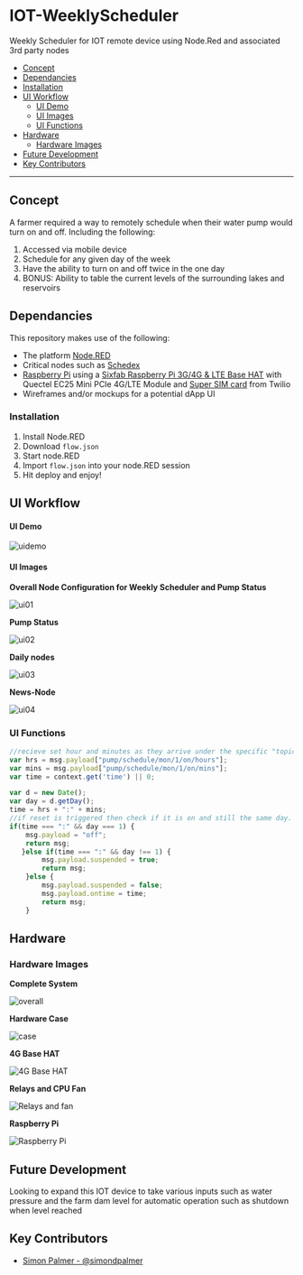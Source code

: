 # IOT-WeeklyScheduler
Weekly Scheduler for IOT remote device using Node.Red and associated 3rd party nodes

- [Concept](#concept)
- [Dependancies](#dependancies)
- [Installation](#installation)
- [UI Workflow](#ui-workflow)
  - [UI Demo](#ui-demo)
  - [UI Images](#ui-images)
  - [UI Functions](#ui-functions)
- [Hardware](#hardware)
  - [Hardware Images](#hardware-images)
- [Future Development](#future-development)
- [Key Contributors](#key-contributors)

---

## Concept

A farmer required a way to remotely schedule when their water pump would turn on and off. Including the following:
  1. Accessed via mobile device 
  2. Schedule for any given day of the week
  3. Have the ability to turn on and off twice in the one day
  4. BONUS: Ability to table the current levels of the surrounding lakes and reservoirs

## Dependancies

This repository makes use of the following:

- The platform [Node.RED](https://nodered.org/)
- Critical nodes such as [Schedex](https://github.com/biddster/node-red-contrib-schedex)
- [Raspberry Pi](https://www.raspberrypi.org/) using a [Sixfab Raspberry Pi 3G/4G & LTE Base HAT](https://sixfab.com/) with Quectel EC25 Mini PCIe 4G/LTE Module and [Super SIM card](https://www.twilio.com/) from Twilio
- Wireframes and/or mockups for a potential dApp UI

### Installation

1. Install Node.RED
2. Download `flow.json`
3. Start node.RED
4. Import  `flow.json` into your node.RED session
5. Hit deploy and enjoy!

## UI Workflow

#### UI Demo

![uidemo](media/ui/ui-demo.gif)

#### UI Images

**Overall Node Configuration for Weekly Scheduler and Pump Status**

![ui01](media/ui/overall.JPG)

**Pump Status**

![ui02](media/ui/pump-status.JPG)

**Daily nodes**

![ui03](media/ui/daily-node.JPG)

**News-Node**

![ui04](media/ui/news-node.JPG)

### UI Functions

```js
//recieve set hour and minutes as they arrive under the specific "topic"
var hrs = msg.payload["pump/schedule/mon/1/on/hours"];
var mins = msg.payload["pump/schedule/mon/1/on/mins"];
var time = context.get('time') || 0;

var d = new Date();
var day = d.getDay();
time = hrs + ":" + mins;
//if reset is triggered then check if it is on and still the same day. If so reset values and turn it off
if(time === ":" && day === 1) {
    msg.payload = "off";
    return msg;
   }else if(time === ":" && day !== 1) {
        msg.payload.suspended = true;
        return msg;
    }else {
        msg.payload.suspended = false;
        msg.payload.ontime = time;
        return msg;
    } 
```


## Hardware

### Hardware Images

**Complete System**

![overall](media/hardware/hardware00.jpeg)

**Hardware Case**

![case](media/hardware/hardware04.jpeg)

**4G Base HAT**

![4G Base HAT](media/hardware/hardware03.jpeg)

**Relays and CPU Fan**

![Relays and fan](media/hardware/hardware02.jpeg)

**Raspberry Pi**

![Raspberry Pi](media/hardware/hardware01.jpeg)

## Future Development

Looking to expand this IOT device to take various inputs such as water pressure and the farm dam level for automatic operation such as shutdown when level reached 

## Key Contributors

- [Simon Palmer - @simondpalmer](https://github.com/simondpalmer)
